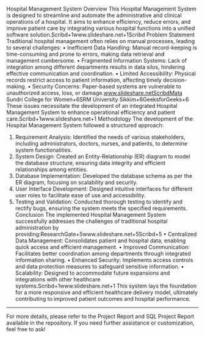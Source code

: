 Hospital Management System
Overview
This Hospital Management System is designed to streamline and automate the administrative and clinical operations of a hospital. It aims to enhance efficiency, reduce errors, and improve patient care by integrating various hospital functions into a unified software solution.Scribd+1www.slideshare.net+1Scribd
Problem Statement
Traditional hospital management often relies on manual processes, leading to several challenges:
•	Inefficient Data Handling: Manual record-keeping is time-consuming and prone to errors, making data retrieval and management cumbersome.
•	Fragmented Information Systems: Lack of integration among different departments results in data silos, hindering effective communication and coordination.
•	Limited Accessibility: Physical records restrict access to patient information, affecting timely decision-making.
•	Security Concerns: Paper-based systems are vulnerable to unauthorized access, loss, or damage.www.slideshare.netScribdMata Sundri College for Women+6SRM University Sikkim+6GeeksforGeeks+6
These issues necessitate the development of an integrated Hospital Management System to enhance operational efficiency and patient care.Scribd+1www.slideshare.net+1
Methodology
The development of the Hospital Management System followed a structured approach:
1.	Requirement Analysis: Identified the needs of various stakeholders, including administrators, doctors, nurses, and patients, to determine system functionalities.
2.	System Design: Created an Entity-Relationship (ER) diagram to model the database structure, ensuring data integrity and efficient relationships among entities.
3.	Database Implementation: Developed the database schema as per the ER diagram, focusing on scalability and security.
4.	User Interface Development: Designed intuitive interfaces for different user roles to facilitate ease of use and accessibility.
5.	Testing and Validation: Conducted thorough testing to identify and rectify bugs, ensuring the system meets the specified requirements.
Conclusion
The implemented Hospital Management System successfully addresses the challenges of traditional hospital administration by providing:ResearchGate+5www.slideshare.net+5Scribd+5
•	Centralized Data Management: Consolidates patient and hospital data, enabling quick access and efficient management.
•	Improved Communication: Facilitates better coordination among departments through integrated information sharing.
•	Enhanced Security: Implements access controls and data protection measures to safeguard sensitive information.
•	Scalability: Designed to accommodate future expansions and integrations with other healthcare systems.Scribd+1www.slideshare.net+1
This system lays the foundation for a more responsive and efficient healthcare delivery model, ultimately contributing to improved patient outcomes and hospital performance.
________________________________________
For more details, please refer to the Project Report and SQL Project Report available in the repository.
If you need further assistance or customization, feel free to ask!

